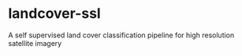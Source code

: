 # landcover-ssl
A self supervised land cover classification pipeline for high resolution satellite imagery
